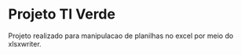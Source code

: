 # Projeto TI Verde

Projeto realizado para manipulacao de planilhas no excel por meio do xlsxwriter. 

